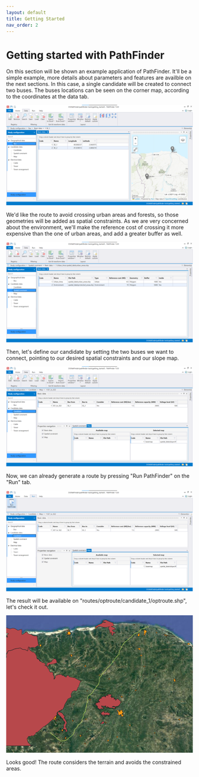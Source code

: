 ```yaml
---
layout: default
title: Getting Started
nav_order: 2
---
```


# Getting started with PathFinder

On this section will be shown an example application of PathFinder. It'll be a simple example, more details about parameters and features are availble on the next sections. In this case, a single candidate will be created to connect two buses. The buses locations can be seen on the corner map, according to the coordinates at the data tab.

<img src="./assets/gs_buses.png" alt="" />

We'd like the route to avoid crossing urban areas and forests, so those geometries will be added as spatial constraints. As we are very concerned about the environment, we'll make the reference cost of crossing it more expensive than the one of urban areas, and add a greater buffer as well. 

<img src="./assets/gs_spac_const.png" alt="" />


Then, let's define our candidate by setting the two buses we want to connect, pointing to our desired spatial constraints and our slope map.

<img src="./assets/gs_cand.png" alt="" />

Now, we can already generate a route by pressing "Run PathFinder" on the "Run" tab.

<img src="./assets/gs_run.png" alt="" />

The result will be available on "routes/optroute/candidate_1/optroute.shp", let's check it out.

<img src="./assets/gs_route.png" alt="" />

Looks good! The route considers the terrain and avoids the constrained areas.

